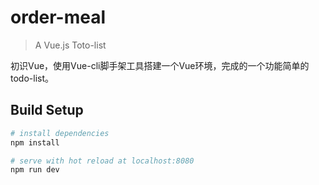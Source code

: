 # order-meal

> A Vue.js Toto-list

初识Vue，使用Vue-cli脚手架工具搭建一个Vue环境，完成的一个功能简单的todo-list。

## Build Setup

``` bash
# install dependencies
npm install

# serve with hot reload at localhost:8080
npm run dev


```

